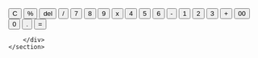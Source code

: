 <section>
        <div id="res"></div>
        <div id="num">
            <button class="s-item item-c">C</button>
            <button value="%" class="item">%</button>
            <button class="s-item item-d">del</button>
            <button value="/" class="item">/</button>
            <button value="7" class="item">7</button>
            <button value="8" class="item">8</button>
            <button value="9" class="item">9</button>
            <button value="*" class="item">x</button>
            <button value="4" class="item">4</button>
            <button value="5" class="item">5</button>
            <button value="6" class="item">6</button>
            <button value="-" class="item">-</button>
            <button value="1" class="item">1</button>
            <button value="2" class="item">2</button>
            <button value="3" class="item">3</button>
            <button value="+" class="item">+</button>
            <button value="00" class="item">00</button>
            <button value="0" class="item">0</button>
            <button value="." class="item">.</button>
            <button class="s-item item-eq">=</button>
            
        </div>
    </section>

